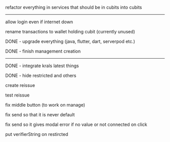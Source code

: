 refactor everything in services that should be in cubits into cubits

---

allow login even if internet down

rename transactions to wallet holding cubit (currently unused)

DONE - upgrade everything (java, flutter, dart, serverpod etc.)

DONE - finish management creation

---

DONE - integrate krals latest things

DONE - hide restricted and others

create reissue 

test reissue 

fix middle button (to work on manage)

fix send so that it is never default

fix send so it gives modal error if no value or not connected on click

put verifierString on restircted